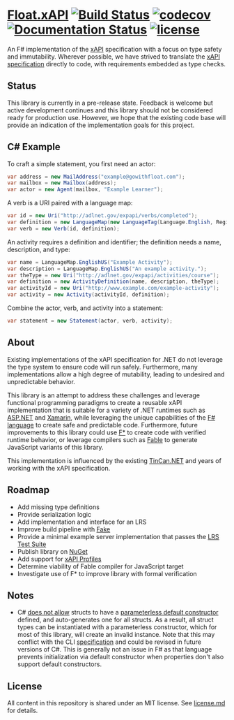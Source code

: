 # [Float.xAPI](https://github.com/gowithfloat/xapi)    [![Build Status](https://travis-ci.org/gowithfloat/xapi.svg?branch=master)](https://travis-ci.org/gowithfloat/xapi) [![codecov](https://codecov.io/gh/gowithfloat/xapi/branch/master/graph/badge.svg)](https://codecov.io/gh/gowithfloat/xapi) [![Documentation Status](https://readthedocs.org/projects/xapi/badge/?version=latest)](https://xapi.readthedocs.io/en/latest/?badge=latest) [![license](https://img.shields.io/badge/license-mit-green.svg)](./license.md)

An F# implementation of the [xAPI](https://xapi.com/) specification with a focus on type safety and immutability. Wherever possible, we have strived to translate the [xAPI specification](https://github.com/adlnet/xAPI-Spec) directly to code, with requirements embedded as type checks.

## Status

This library is currently in a pre-release state. Feedback is welcome but active development continues and this library should not be considered ready for production use. However, we hope that the existing code base will provide an indication of the implementation goals for this project.

## C# Example

To craft a simple statement, you first need an actor:

```C#
var address = new MailAddress("example@gowithfloat.com");
var mailbox = new Mailbox(address);
var actor = new Agent(mailbox, "Example Learner");
```

A verb is a URI paired with a language map:

```C#
var id = new Uri("http://adlnet.gov/expapi/verbs/completed");
var definition = new LanguageMap(new LanguageTag(Language.English, Region.UnitedStates), "completed");
var verb = new Verb(id, definition);
```

An activity requires a definition and identifier; the definition needs a name, description, and type:

```C#
var name = LanguageMap.EnglishUS("Example Activity");
var description = LanguageMap.EnglishUS("An example activity.");
var theType = new Uri("http://adlnet.gov/expapi/activities/course");
var definition = new ActivityDefinition(name, description, theType);
var activityId = new Uri("http://www.example.com/example-activity");
var activity = new Activity(activityId, definition);
```

Combine the actor, verb, and activity into a statement:

```C#
var statement = new Statement(actor, verb, activity);
```

## About

Existing implementations of the xAPI specification for .NET do not leverage the type system to ensure code will run safely. Furthermore, many implementations allow a high degree of mutability, leading to undesired and unpredictable behavior.

This library is an attempt to address these challenges and leverage functional programming paradigms to create a reusable xAPI implementation that is suitable for a variety of .NET runtimes such as [ASP.NET](https://www.asp.net/) and [Xamarin](https://visualstudio.microsoft.com/xamarin/), while leveraging the unique capabilities of the [F# language](https://fsharp.org/) to create safe and predictable code. Furthermore, future improvements to this library could use [F*](https://www.fstar-lang.org/) to create code with verified runtime behavior, or leverage compilers such as [Fable](http://fable.io/) to generate JavaScript variants of this library.

This implementation is influenced by the existing [TinCan.NET](https://github.com/RusticiSoftware/TinCan.NET) and years of working with the xAPI specification.

## Roadmap

* Add missing type definitions
* Provide serialization logic
* Add implementation and interface for an LRS
* Improve build pipeline with [Fake](https://fake.build/)
* Provide a minimal example server implementation that passes the [LRS Test Suite](https://lrstest.adlnet.gov/)
* Publish library on [NuGet](https://www.nuget.org/)
* Add support for [xAPI Profiles](https://github.com/adlnet/xAPI-profiles)
* Determine viability of Fable compiler for JavaScript target
* Investigate use of F* to improve library with formal verification

## Notes

* C# [does not allow](https://docs.microsoft.com/en-us/dotnet/csharp/programming-guide/classes-and-structs/using-structs) structs to have a [parameterless default constructor](https://docs.microsoft.com/en-us/dotnet/csharp/programming-guide/classes-and-structs/using-constructors) defined, and auto-generates one for all structs. As a result, all struct types can be instantiated with a parameterless constructor, which for most of this library, will create an invalid instance. Note that this may conflict with the CLI [specification](https://www.ecma-international.org/publications/standards/Ecma-335.htm) and could be revised in future versions of C#. This is generally not an issue in F# as that language prevents initialization via default constructor when properties don't also support default constructors.

## License

All content in this repository is shared under an MIT license. See [license.md](./license.md) for details.
